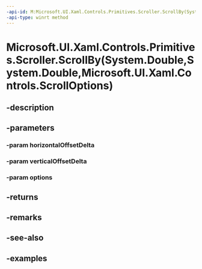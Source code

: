 ```yaml
---
-api-id: M:Microsoft.UI.Xaml.Controls.Primitives.Scroller.ScrollBy(System.Double,System.Double,Microsoft.UI.Xaml.Controls.ScrollOptions)
-api-type: winrt method
---
```


# Microsoft.UI.Xaml.Controls.Primitives.Scroller.ScrollBy(System.Double,System.Double,Microsoft.UI.Xaml.Controls.ScrollOptions)

<!--
public Microsoft.UI.Xaml.Controls.ScrollInfo ScrollBy (double horizontalOffsetDelta, double verticalOffsetDelta, Microsoft.UI.Xaml.Controls.ScrollOptions options);
-->


## -description

## -parameters

### -param horizontalOffsetDelta

### -param verticalOffsetDelta

### -param options

## -returns

## -remarks

## -see-also

## -examples


